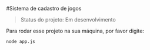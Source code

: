 #Sistema de cadastro de jogos

> Status do projeto: Em desenvolvimento

Para rodar esse projeto na sua máquina, por favor digite:

```
node app.js

```
